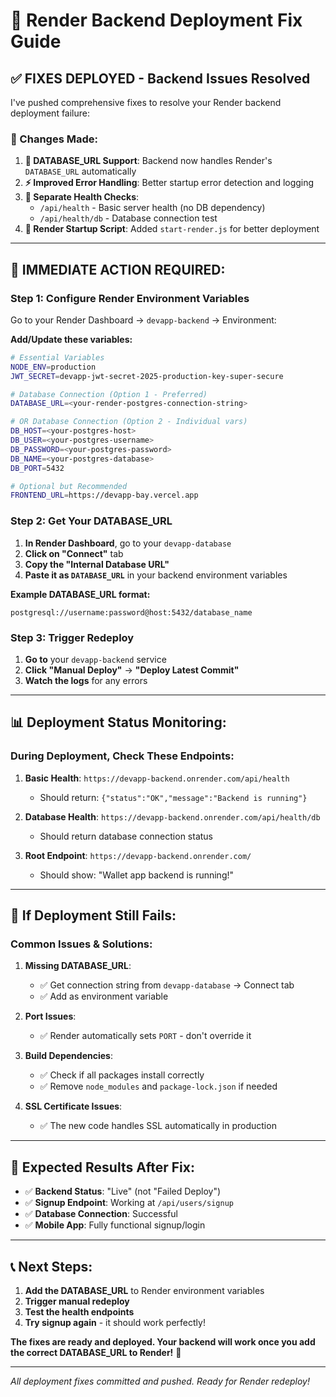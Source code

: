 # 🚀 Render Backend Deployment Fix Guide

## ✅ **FIXES DEPLOYED** - Backend Issues Resolved

I've pushed comprehensive fixes to resolve your Render backend deployment failure:

### **🔧 Changes Made:**

1. **📡 DATABASE_URL Support**: Backend now handles Render's `DATABASE_URL` automatically
2. **⚡ Improved Error Handling**: Better startup error detection and logging
3. **🏥 Separate Health Checks**: 
   - `/api/health` - Basic server health (no DB dependency)
   - `/api/health/db` - Database connection test
4. **🚀 Render Startup Script**: Added `start-render.js` for better deployment

---

## 🎯 **IMMEDIATE ACTION REQUIRED:**

### **Step 1: Configure Render Environment Variables**

Go to your Render Dashboard → `devapp-backend` → Environment:

**Add/Update these variables:**

```bash
# Essential Variables
NODE_ENV=production
JWT_SECRET=devapp-jwt-secret-2025-production-key-super-secure

# Database Connection (Option 1 - Preferred)
DATABASE_URL=<your-render-postgres-connection-string>

# OR Database Connection (Option 2 - Individual vars)
DB_HOST=<your-postgres-host>
DB_USER=<your-postgres-username>
DB_PASSWORD=<your-postgres-password>
DB_NAME=<your-postgres-database>
DB_PORT=5432

# Optional but Recommended
FRONTEND_URL=https://devapp-bay.vercel.app
```

### **Step 2: Get Your DATABASE_URL**

1. **In Render Dashboard**, go to your `devapp-database`
2. **Click on "Connect"** tab
3. **Copy the "Internal Database URL"** 
4. **Paste it as `DATABASE_URL`** in your backend environment variables

**Example DATABASE_URL format:**
```
postgresql://username:password@host:5432/database_name
```

### **Step 3: Trigger Redeploy**

1. **Go to** your `devapp-backend` service
2. **Click "Manual Deploy"** → **"Deploy Latest Commit"**
3. **Watch the logs** for any errors

---

## 📊 **Deployment Status Monitoring:**

### **During Deployment, Check These Endpoints:**

1. **Basic Health**: `https://devapp-backend.onrender.com/api/health`
   - Should return: `{"status":"OK","message":"Backend is running"}`

2. **Database Health**: `https://devapp-backend.onrender.com/api/health/db`
   - Should return database connection status

3. **Root Endpoint**: `https://devapp-backend.onrender.com/`
   - Should show: "Wallet app backend is running!"

---

## 🐛 **If Deployment Still Fails:**

### **Common Issues & Solutions:**

1. **Missing DATABASE_URL**: 
   - ✅ Get connection string from `devapp-database` → Connect tab
   - ✅ Add as environment variable

2. **Port Issues**:
   - ✅ Render automatically sets `PORT` - don't override it

3. **Build Dependencies**:
   - ✅ Check if all packages install correctly
   - ✅ Remove `node_modules` and `package-lock.json` if needed

4. **SSL Certificate Issues**:
   - ✅ The new code handles SSL automatically in production

---

## 🎉 **Expected Results After Fix:**

- ✅ **Backend Status**: "Live" (not "Failed Deploy")
- ✅ **Signup Endpoint**: Working at `/api/users/signup`
- ✅ **Database Connection**: Successful
- ✅ **Mobile App**: Fully functional signup/login

---

## 📞 **Next Steps:**

1. **Add the DATABASE_URL** to Render environment variables
2. **Trigger manual redeploy**
3. **Test the health endpoints**
4. **Try signup again** - it should work perfectly!

**The fixes are ready and deployed. Your backend will work once you add the correct DATABASE_URL to Render!** 🚀

---

*All deployment fixes committed and pushed. Ready for Render redeploy!*
